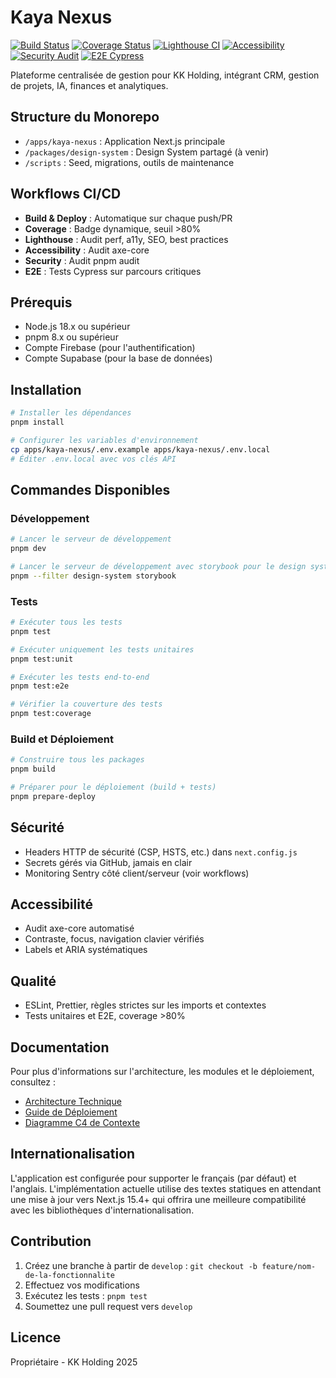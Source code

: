 # Kaya Nexus

[![Build Status](https://github.com/BigKunta7/kaya-nexus-light/actions/workflows/deploy.yml/badge.svg)](https://github.com/BigKunta7/kaya-nexus-light/actions/workflows/deploy.yml)
[![Coverage Status](https://codecov.io/gh/BigKunta7/kaya-nexus-light/branch/main/graph/badge.svg)](https://codecov.io/gh/BigKunta7/kaya-nexus-light)
[![Lighthouse CI](https://github.com/BigKunta7/kaya-nexus-light/actions/workflows/lighthouse.yml/badge.svg)](https://github.com/BigKunta7/kaya-nexus-light/actions/workflows/lighthouse.yml)
[![Accessibility](https://github.com/BigKunta7/kaya-nexus-light/actions/workflows/a11y.yml/badge.svg)](https://github.com/BigKunta7/kaya-nexus-light/actions/workflows/a11y.yml)
[![Security Audit](https://github.com/BigKunta7/kaya-nexus-light/actions/workflows/security.yml/badge.svg)](https://github.com/BigKunta7/kaya-nexus-light/actions/workflows/security.yml)
[![E2E Cypress](https://github.com/BigKunta7/kaya-nexus-light/actions/workflows/e2e-cypress.yml/badge.svg)](https://github.com/BigKunta7/kaya-nexus-light/actions/workflows/e2e-cypress.yml)

Plateforme centralisée de gestion pour KK Holding, intégrant CRM, gestion de projets, IA, finances et analytiques.

## Structure du Monorepo

- `/apps/kaya-nexus` : Application Next.js principale
- `/packages/design-system` : Design System partagé (à venir)
- `/scripts` : Seed, migrations, outils de maintenance

## Workflows CI/CD
- **Build & Deploy** : Automatique sur chaque push/PR
- **Coverage** : Badge dynamique, seuil >80%
- **Lighthouse** : Audit perf, a11y, SEO, best practices
- **Accessibility** : Audit axe-core
- **Security** : Audit pnpm audit
- **E2E** : Tests Cypress sur parcours critiques

## Prérequis

- Node.js 18.x ou supérieur
- pnpm 8.x ou supérieur
- Compte Firebase (pour l'authentification)
- Compte Supabase (pour la base de données)

## Installation

```bash
# Installer les dépendances
pnpm install

# Configurer les variables d'environnement
cp apps/kaya-nexus/.env.example apps/kaya-nexus/.env.local
# Éditer .env.local avec vos clés API
```

## Commandes Disponibles

### Développement

```bash
# Lancer le serveur de développement
pnpm dev

# Lancer le serveur de développement avec storybook pour le design system
pnpm --filter design-system storybook
```

### Tests

```bash
# Exécuter tous les tests
pnpm test

# Exécuter uniquement les tests unitaires
pnpm test:unit

# Exécuter les tests end-to-end
pnpm test:e2e

# Vérifier la couverture des tests
pnpm test:coverage
```

### Build et Déploiement

```bash
# Construire tous les packages
pnpm build

# Préparer pour le déploiement (build + tests)
pnpm prepare-deploy
```

## Sécurité
- Headers HTTP de sécurité (CSP, HSTS, etc.) dans `next.config.js`
- Secrets gérés via GitHub, jamais en clair
- Monitoring Sentry côté client/serveur (voir workflows)

## Accessibilité
- Audit axe-core automatisé
- Contraste, focus, navigation clavier vérifiés
- Labels et ARIA systématiques

## Qualité
- ESLint, Prettier, règles strictes sur les imports et contextes
- Tests unitaires et E2E, coverage >80%

## Documentation

Pour plus d'informations sur l'architecture, les modules et le déploiement, consultez :

- [Architecture Technique](./ARCHITECTURE.md)
- [Guide de Déploiement](./DEPLOYMENT.md)
- [Diagramme C4 de Contexte](./diagramme_c4_contexte.md)

## Internationalisation

L'application est configurée pour supporter le français (par défaut) et l'anglais. L'implémentation actuelle utilise des textes statiques en attendant une mise à jour vers Next.js 15.4+ qui offrira une meilleure compatibilité avec les bibliothèques d'internationalisation.

## Contribution

1. Créez une branche à partir de `develop` : `git checkout -b feature/nom-de-la-fonctionnalite`
2. Effectuez vos modifications
3. Exécutez les tests : `pnpm test`
4. Soumettez une pull request vers `develop`

## Licence

Propriétaire - KK Holding 2025
